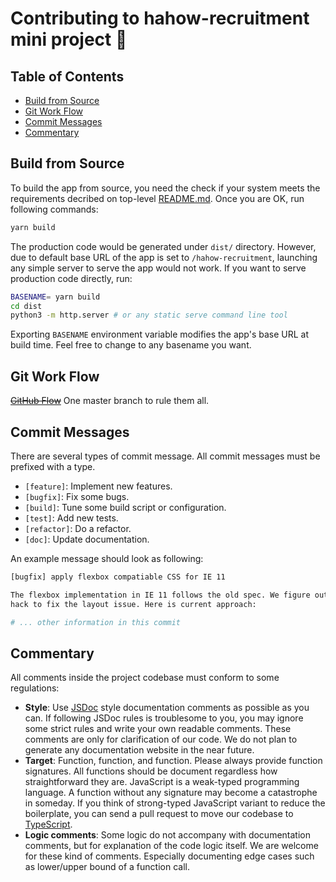 # Contributing to hahow-recruitment mini project :tada:

## Table of Contents

- [Build from Source](#build-from-source)
- [Git Work Flow](#git-work-flow)
- [Commit Messages](#commit-messages)
- [Commentary](#commentary)

## Build from Source

To build the app from source, you need the check if your system meets the requirements decribed on top-level [README.md](../README.md). Once you are OK, run following commands:

```bash
yarn build
```

The production code would be generated under `dist/` directory.  However, due to default base URL of the app is set to `/hahow-recruitment`, launching any simple server to serve the app would not work. If you want to serve production code directly, run:

```bash
BASENAME= yarn build
cd dist
python3 -m http.server # or any static serve command line tool
```

Exporting `BASENAME` environment variable modifies the app's base URL at build time. Feel free to change to any basename you want.

## Git Work Flow

[~~GitHub Flow~~][github-flow] One master branch to rule them all.

[github-flow]: https://guides.github.com/introduction/flow/

## Commit Messages

There are several types of commit message. All commit messages must be prefixed with a type.

- `[feature]`: Implement new features.
- `[bugfix]`: Fix some bugs.
- `[build]`: Tune some build script or configuration.
- `[test]`: Add new tests.
- `[refactor]`: Do a refactor.
- `[doc]`: Update documentation.

An example message should look as following:

```bash
[bugfix] apply flexbox compatiable CSS for IE 11

The flexbox implementation in IE 11 follows the old spec. We figure out some
hack to fix the layout issue. Here is current approach:

# ... other information in this commit

```

## Commentary

All comments inside the project codebase must conform to some regulations:

- **Style**: Use [JSDoc][jsdoc] style documentation comments as possible as you can. If following JSDoc rules is troublesome to you, you may ignore some strict rules and write your own readable comments. These comments are only for clarification of our code. We do not plan to generate any documentation website in the near future.
- **Target**: Function, function, and function. Please always provide function signatures. All functions should be document regardless how straightforward they are. JavaScript is a weak-typed programming language. A function without any signature may become a catastrophe in someday. If you think of strong-typed JavaScript variant to reduce the boilerplate, you can send a pull request to move our codebase to [TypeScript][typescript].
- **Logic comments**: Some logic do not accompany with documentation comments, but for explanation of the code logic itself. We are welcome for these kind of comments. Especially documenting edge cases such as lower/upper bound of a function call.

[typescript]: http://www.typescriptlang.org/
[jsdoc]: http://usejsdoc.org/
